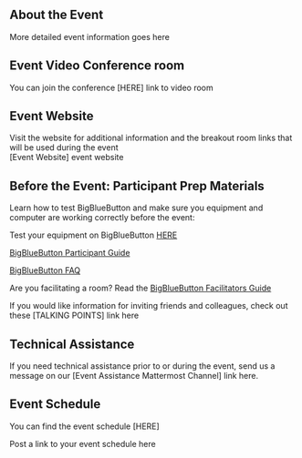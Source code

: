 ## About the Event
More detailed event information goes here

## Event Video Conference room
You can join the conference [HERE] link to video room

## Event Website
Visit the website for additional information and the breakout room links that will be used during the event <br>
[Event Website] event website

## Before the Event: Participant Prep Materials
Learn how to test BigBlueButton and make sure you equipment and computer are working correctly before the event:

Test your equipment on BigBlueButton [HERE](https://test.bigbluebutton.org/) 

[BigBlueButton Participant Guide](https://saopen.ieee.org/participant-prep/)

[BigBlueButton FAQ](https://saopen.ieee.org/bbb-faq/)

Are you facilitating a room? Read the [BigBlueButton Facilitators Guide](https://saopen.ieee.org/facilitator-guide/)

If you would like information for inviting friends and colleagues, check out these [TALKING POINTS] link here

## Technical Assistance
If you need technical assistance prior to or during the event, send us a message on our [Event Assistance Mattermost Channel] link here.<br>


## Event Schedule
You can find the event schedule [HERE] 

Post a link to your event schedule here



